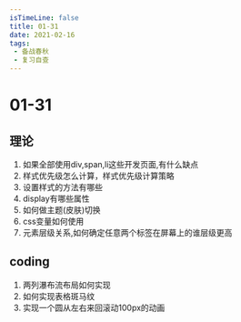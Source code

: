 ```yaml
---
isTimeLine: false
title: 01-31
date: 2021-02-16
tags:
 - 备战春秋
 - 复习自查
---
```

# 01-31
## 理论
1. 如果全部使用div,span,li这些开发页面,有什么缺点
2. 样式优先级怎么计算，样式优先级计算策略
3. 设置样式的方法有哪些
4. display有哪些属性
5. 如何做主题(皮肤)切换
6. css变量如何使用
7. 元素层级关系,如何确定任意两个标签在屏幕上的谁层级更高

## coding
1. 两列瀑布流布局如何实现
2. 如何实现表格斑马纹
3. 实现一个圆从左右来回滚动100px的动画
